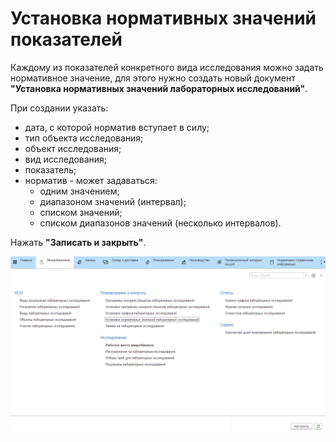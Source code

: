 # Установка нормативных значений показателей

Каждому из показателей конкретного вида исследования можно задать нормативное значение, для этого нужно создать новый документ **"Установка нормативных значений лабораторных исследований"**.

При создании указать:

- дата, с которой норматив вступает в силу;
- тип объекта исследования;
- объект исследования;
- вид исследования;
- показатель;
- норматив - может задаваться:
    - одним значением;
    - диапазоном значений (интервал);
    - списком значений;
    - списком диапазонов значений (несколько интервалов).

Нажать **"Записать и закрыть"**.

![](MicrobioNormatives.assests/1.gif)